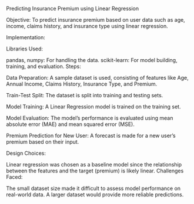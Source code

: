 Predicting Insurance Premium using Linear Regression

Objective:
To predict insurance premium based on user data such as age, income, claims history, and insurance type using linear regression.

Implementation:

Libraries Used:

pandas, numpy: For handling the data.
scikit-learn: For model building, training, and evaluation.
Steps:

Data Preparation:
A sample dataset is used, consisting of features like Age, Annual Income, Claims History, Insurance Type, and Premium.

Train-Test Split:
The dataset is split into training and testing sets.

Model Training:
A Linear Regression model is trained on the training set.

Model Evaluation:
The model’s performance is evaluated using mean absolute error (MAE) and mean squared error (MSE).

Premium Prediction for New User:
A forecast is made for a new user’s premium based on their input.

Design Choices:

Linear regression was chosen as a baseline model since the relationship between the features and the target (premium) is likely linear.
Challenges Faced:

The small dataset size made it difficult to assess model performance on real-world data. A larger dataset would provide more reliable predictions.
